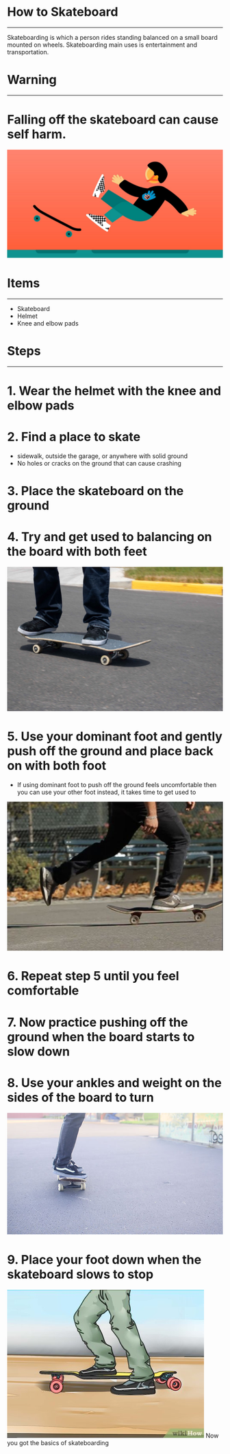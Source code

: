 # How to Skateboard
-------

Skateboarding is which a person rides standing balanced on a small board mounted on wheels. Skateboarding main uses is entertainment and transportation. 

# Warning
---
 # Falling off the skateboard can cause self harm.
![fall](fallingoff.jpeg)
 
# Items
-----
- Skateboard
- Helmet
- Knee and elbow pads 

# Steps
-----
# 1. Wear the helmet with the knee and elbow pads

# 2. Find a place to skate
- sidewalk, outside the garage, or anywhere with solid ground
- No holes or cracks on the ground that can cause crashing

# 3. Place the skateboard on the ground

# 4. Try and get used to balancing on the board with both feet
![stance](stance.jpg)

# 5. Use your dominant foot and gently push off the ground and place back on with both foot
- If using dominant foot to push off the ground feels uncomfortable then you can use your other foot instead, it takes time to get used to

![push](pushing.jpg)

# 6. Repeat step 5 until you feel comfortable 

# 7. Now practice pushing off the ground when the board starts to slow down

# 8. Use your ankles and weight on the sides of the board to turn 
![turning](Turn-on-a-Skateboard.jpg)

# 9. Place your foot down when the skateboard slows to stop
![brake](brake.jpg)
Now you got the basics of skateboarding
